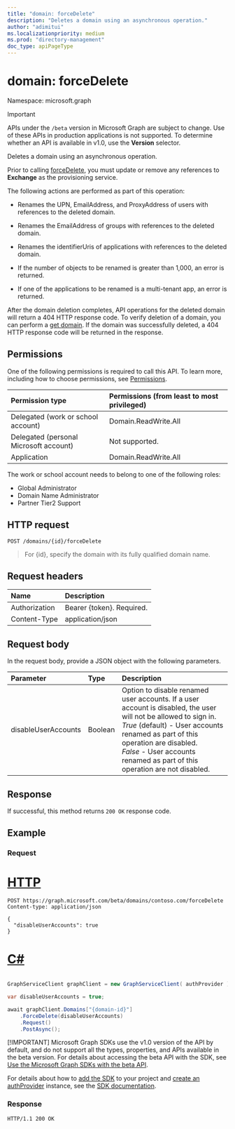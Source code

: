 ```yaml
---
title: "domain: forceDelete"
description: "Deletes a domain using an asynchronous operation."
author: "adimitui"
ms.localizationpriority: medium
ms.prod: "directory-management"
doc_type: apiPageType
---
```


# domain: forceDelete

Namespace: microsoft.graph

> [!IMPORTANT]
> APIs under the `/beta` version in Microsoft Graph are subject to change. Use of these APIs in production applications is not supported. To determine whether an API is available in v1.0, use the **Version** selector.

Deletes a domain using an asynchronous operation.

Prior to calling [forceDelete](domain-forcedelete.md), you must update or remove any references to **Exchange** as the provisioning service.

The following actions are performed as part of this operation:

* Renames the UPN, EmailAddress, and ProxyAddress of users with references to the deleted domain.

* Renames the EmailAddress of groups with references to the deleted domain.

* Renames the identifierUris of applications with references to the deleted domain.

* If the number of objects to be renamed is greater than 1,000, an error is returned.

* If one of the applications to be renamed is a multi-tenant app, an error is returned.

After the domain deletion completes, API operations for the deleted domain will return a 404 HTTP response code. To verify deletion of a domain, you can perform a [get domain](domain-get.md). If the domain was successfully deleted, a 404 HTTP response code will be returned in the response.

## Permissions

One of the following permissions is required to call this API. To learn more, including how to choose permissions, see [Permissions](/graph/permissions-reference).


|Permission type      | Permissions (from least to most privileged)              |
|:--------------------|:---------------------------------------------------------|
|Delegated (work or school account) | Domain.ReadWrite.All    |
|Delegated (personal Microsoft account) | Not supported.    |
|Application | Domain.ReadWrite.All |

The work or school account needs to belong to one of the following roles:

* Global Administrator
* Domain Name Administrator
* Partner Tier2 Support

## HTTP request

<!-- { "blockType": "ignored" } -->
```http
POST /domains/{id}/forceDelete
```

> For {id}, specify the domain with its fully qualified domain name.

## Request headers

| Name       | Description|
|:---------------|:----------|
| Authorization  | Bearer {token}. Required.|
| Content-Type  | application/json |

## Request body

In the request body, provide a JSON object with the following parameters.

| Parameter	   | Type	|Description|
|:---------------|:--------|:----------|
|disableUserAccounts|Boolean| Option to disable renamed user accounts. If a user account is disabled, the user will not be allowed to sign in.<br>*True* (default) - User accounts renamed as part of this operation are disabled.<br>*False* - User accounts renamed as part of this operation are not disabled. |

## Response

If successful, this method returns `200 OK` response code. 

## Example
### Request

# [HTTP](#tab/http)
<!-- {
  "blockType": "request",
  "name": "domain_forcedelete",
  "sampleKeys": ["contoso.com"]
}-->
```http
POST https://graph.microsoft.com/beta/domains/contoso.com/forceDelete
Content-type: application/json

{
  "disableUserAccounts": true
}
```

# [C#](#tab/csharp)

```csharp

GraphServiceClient graphClient = new GraphServiceClient( authProvider );

var disableUserAccounts = true;

await graphClient.Domains["{domain-id}"]
	.ForceDelete(disableUserAccounts)
	.Request()
	.PostAsync();

```


 [!IMPORTANT]
 Microsoft Graph SDKs use the v1.0 version of the API by default, and do not support all the types, properties, and APIs available in the beta version. For details about accessing the beta API with the SDK, see [Use the Microsoft Graph SDKs with the beta API](/graph/sdks/use-beta).

 For details about how to [add the SDK](/graph/sdks/sdk-installation) to your project and [create an authProvider](/graph/sdks/choose-authentication-providers) instance, see the [SDK documentation](/graph/sdks/sdks-overview).

### Response

<!-- {
  "blockType": "response"
} -->

```http
HTTP/1.1 200 OK
```
<!-- uuid: 8fcb5dbc-d5aa-4681-8e31-b001d5168d79
2015-10-25 14:57:30 UTC -->
<!--
{
  "type": "#page.annotation",
  "description": "domain: forcedelete",
  "keywords": "",
  "section": "documentation",
  "tocPath": "",
  "suppressions": [
  ]
}
-->


